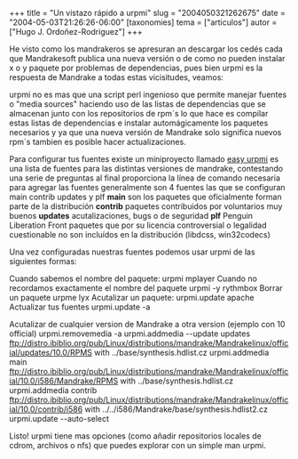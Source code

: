 +++
title = "Un vistazo rápido a urpmi"
slug = "2004050321262675"
date = "2004-05-03T21:26:26-06:00"
[taxonomies]
tema = ["articulos"]
autor = ["Hugo J. Ordoñez-Rodriguez"]
+++

He visto como los mandrakeros se apresuran an descargar los cedés cada
que Mandrakesoft publica una nueva versión o de como no pueden instalar
x o y paquete por problemas de dependencias, pues bien urpmi es la
respuesta de Mandrake a todas estas vicisitudes, veamos:

<!-- more -->

urpmi no es mas que una script perl ingenioso que permite manejar
fuentes o "media sources" haciendo uso de las listas de dependencias que
se almacenan junto con los repositorios de rpm´s lo que hace es compilar
estas listas de dependencias e instalar automágicamente los paquetes
necesarios y ya que una nueva versión de Mandrake solo significa nuevos
rpm´s tambien es posible hacer actualizaciones.

Para configurar tus fuentes existe un miniproyecto llamado [easy
urpmi](http://urpmi.org/easyurpmi/index.php) es una lista de fuentes
para las distintas versiones de mandrake, contestando una serie de
preguntas al final proporciona la línea de comando necesaria para
agregar las fuentes generalmente son 4 fuentes las que se configuran
main contrib updates y plf
**main** son los paquetes que oficialmente forman parte de la
distribución
**contrib** paquetes contribuidos por voluntarios muy buenos
**updates** acutalizaciones, bugs o de seguridad
**plf** Penguin Liberation Front paquetes que por su licencia
controversial o legalidad cuestionable no son incluídos en la
distribución (libdcss, win32codecs)

Una vez configuradas nuestras fuentes podemos usar urpmi de las
siguientes formas:

Cuando sabemos el nombre del paquete:
urpmi mplayer
Cuando no recordamos exactamente el nombre del paquete
urpmi -y rythmbox
Borrar un paquete
urpme lyx
Acutalizar un paquete:
urpmi.update apache
Actualizar tus fuentes
urpmi.update -a

Acutalizar de cualquier version de Mandrake a otra version (ejemplo con
10 official)
urpmi.removemedia -a
urpmi.addmedia --update updates
ftp://distro.ibiblio.org/pub/Linux/distributions/mandrake/Mandrakelinux/official/updates/10.0/RPMS
with ../base/synthesis.hdlist.cz urpmi.addmedia main
ftp://distro.ibiblio.org/pub/Linux/distributions/mandrake/Mandrakelinux/official/10.0/i586/Mandrake/RPMS
with ../base/synthesis.hdlist.cz urpmi.addmedia contrib
ftp://distro.ibiblio.org/pub/Linux/distributions/mandrake/Mandrakelinux/official/10.0/contrib/i586
with ../../i586/Mandrake/base/synthesis.hdlist2.cz
urpmi.update --auto-select

Listo! urpmi tiene mas opciones (como añadir repositorios locales de
cdrom, archivos o nfs) que puedes explorar con un simple man urpmi.
